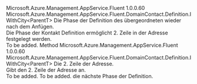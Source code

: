 <Type Name="IWithAddressLine2&lt;ParentT&gt;" FullName="Microsoft.Azure.Management.AppService.Fluent.DomainContact.Definition.IWithAddressLine2&lt;ParentT&gt;">
  <TypeSignature Language="C#" Value="public interface IWithAddressLine2&lt;ParentT&gt; : Microsoft.Azure.Management.AppService.Fluent.DomainContact.Definition.IWithCity&lt;ParentT&gt;" />
  <TypeSignature Language="ILAsm" Value=".class public interface auto ansi abstract IWithAddressLine2`1&lt;ParentT&gt; implements class Microsoft.Azure.Management.AppService.Fluent.DomainContact.Definition.IWithCity`1&lt;!ParentT&gt;" />
  <TypeSignature Language="DocId" Value="T:Microsoft.Azure.Management.AppService.Fluent.DomainContact.Definition.IWithAddressLine2`1" />
  <TypeSignature Language="VB.NET" Value="Public Interface IWithAddressLine2(Of ParentT)&#xA;Implements IWithCity(Of ParentT)" />
  <TypeSignature Language="F#" Value="type IWithAddressLine2&lt;'ParentT&gt; = interface&#xA;    interface IWithCity&lt;'ParentT&gt;" />
  <AssemblyInfo>
    <AssemblyName>Microsoft.Azure.Management.AppService.Fluent</AssemblyName>
    <AssemblyVersion>1.0.0.60</AssemblyVersion>
  </AssemblyInfo>
  <TypeParameters>
    <TypeParameter Name="ParentT" />
  </TypeParameters>
  <Interfaces>
    <Interface>
      <InterfaceName>Microsoft.Azure.Management.AppService.Fluent.DomainContact.Definition.IWithCity&lt;ParentT&gt;</InterfaceName>
    </Interface>
  </Interfaces>
  <Docs>
    <typeparam name="ParentT">Die Phase der Definition des übergeordneten wieder nach dem Anfügen.</typeparam>
    <summary>
            Die Phase der Kontakt Definition ermöglicht 2. Zeile in der Adresse festgelegt werden.
            </summary>
    <remarks>To be added.</remarks>
  </Docs>
  <Members>
    <Member MemberName="WithAddressLine2">
      <MemberSignature Language="C#" Value="public Microsoft.Azure.Management.AppService.Fluent.DomainContact.Definition.IWithCity&lt;ParentT&gt; WithAddressLine2 (string addressLine2);" />
      <MemberSignature Language="ILAsm" Value=".method public hidebysig newslot virtual instance class Microsoft.Azure.Management.AppService.Fluent.DomainContact.Definition.IWithCity`1&lt;!ParentT&gt; WithAddressLine2(string addressLine2) cil managed" />
      <MemberSignature Language="DocId" Value="M:Microsoft.Azure.Management.AppService.Fluent.DomainContact.Definition.IWithAddressLine2`1.WithAddressLine2(System.String)" />
      <MemberSignature Language="VB.NET" Value="Public Function WithAddressLine2 (addressLine2 As String) As IWithCity(Of ParentT)" />
      <MemberSignature Language="F#" Value="abstract member WithAddressLine2 : string -&gt; Microsoft.Azure.Management.AppService.Fluent.DomainContact.Definition.IWithCity&lt;'ParentT&gt;" Usage="iWithAddressLine2.WithAddressLine2 addressLine2" />
      <MemberType>Method</MemberType>
      <AssemblyInfo>
        <AssemblyName>Microsoft.Azure.Management.AppService.Fluent</AssemblyName>
        <AssemblyVersion>1.0.0.60</AssemblyVersion>
      </AssemblyInfo>
      <ReturnValue>
        <ReturnType>Microsoft.Azure.Management.AppService.Fluent.DomainContact.Definition.IWithCity&lt;ParentT&gt;</ReturnType>
      </ReturnValue>
      <Parameters>
        <Parameter Name="addressLine2" Type="System.String" />
      </Parameters>
      <Docs>
        <param name="addressLine2">Die 2. Zeile der Adresse.</param>
        <summary>
            Gibt den 2. Zeile der Adresse an.
            </summary>
        <returns>To be added.</returns>
        <remarks>To be added.</remarks>
        <return>die nächste Phase der Definition.</return>
      </Docs>
    </Member>
  </Members>
</Type>